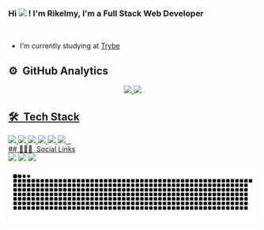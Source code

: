 ### Hi <img src="https://raw.githubusercontent.com/kaueMarques/kaueMarques/master/hi.gif" width="1px"> ! I'm Rikelmy, I'm a Full Stack Web Developer

<br>

- I’m currently studying at [Trybe](https://www.betrybe.com/)

##

## ⚙️ &nbsp;GitHub Analytics

<div align="center">
  <a href="https://github.com/Rikelmy-Lopes">
  <img height="150em" src="https://github-readme-stats.vercel.app/api?username=Rikelmy-Lopes&show_icons=true&theme=gotham&include_all_commits=false&count_private=false"/>
  <img height="150em" src="https://github-readme-stats.vercel.app/api/top-langs/?username=Rikelmy-Lopes&layout=compact&langs_count=7&theme=gotham"/>
</div>

## 🛠 &nbsp;Tech Stack

<div>
<img height='25px' src='https://img.shields.io/badge/JavaScript-F7DF1E?style=for-the-badge&logo=javascript&logoColor=black' />
<img height='25px' src='https://img.shields.io/badge/HTML5-E34F26?style=for-the-badge&logo=html5&logoColor=white' />
<img height='25px' src='https://img.shields.io/badge/CSS3-1572B6?style=for-the-badge&logo=css3&logoColor=white' />
<img height='25px' src=https://img.shields.io/badge/React-20232A?style=for-the-badge&logo=react&logoColor=61DAFB' />
<img height='25px' src='https://img.shields.io/badge/GitHub-100000?style=for-the-badge&logo=github&logoColor=white' />
<img height='25px' src='https://img.shields.io/badge/Visual_Studio-5C2D91?style=for-the-badge&logo=visual%20studio&logoColor=white' />
<img height='25px' src='' />
<img height='25px' src='' />
<img height='25px' src='' />
</div>
## 👨🏽‍🦲 &nbsp;Social Links  
  
<div>
  <a href="https://www.instagram.com/rikelmy_lopes18/" target="_blank"><img src="https://img.shields.io/badge/-Instagram-%23E4405F?style=for-the-badge&logo=instagram&logoColor=white" target="_blank"></a>
   <a href="https://www.linkedin.com/in/rikelmy-lopes-0a3b38238/" target="_blank"><img src="https://img.shields.io/badge/-LinkedIn-%230077B5?style=for-the-badge&logo=linkedin&logoColor=white" target="_blank"></a> 
  <a href = "mailto:rikelmylopes899@gmail.com"><img src="https://img.shields.io/badge/-Gmail-%23333?style=for-the-badge&logo=gmail&logoColor=white" target="_blank"></a>
 
  ![Snake animation](https://github.com/Rikelmy-Lopes/Rikelmy-Lopes/blob/output/github-contribution-grid-snake.svg)
 
</div>  
